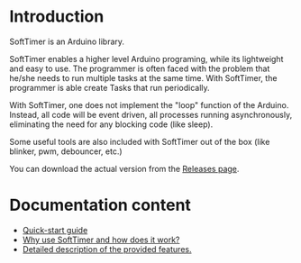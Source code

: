 # Introduction #

SoftTimer is an Arduino library.

SoftTimer enables a higher level Arduino programing, while its lightweight and easy to use.
The programmer is often faced with the problem that he/she needs to run multiple tasks at the same time. With SoftTimer, the programmer is able create Tasks that run periodically.

With SoftTimer, one does not implement the "loop" function of the Arduino. Instead, all code will be event driven, all processes running asynchronously, eliminating the need for any blocking code (like sleep).

Some useful tools are also included with SoftTimer out of the box (like blinker, pwm, debouncer, etc.)

You can download the actual version from the [Releases page](https://github.com/prampec/arduino-softtimer/releases).


# Documentation content #
  * [Quick-start guide](QuickStartGuide.md)
  * [Why use SoftTimer and how does it work? ](WhyHow.md)
  * [Detailed description of the provided features.](Features.md)
